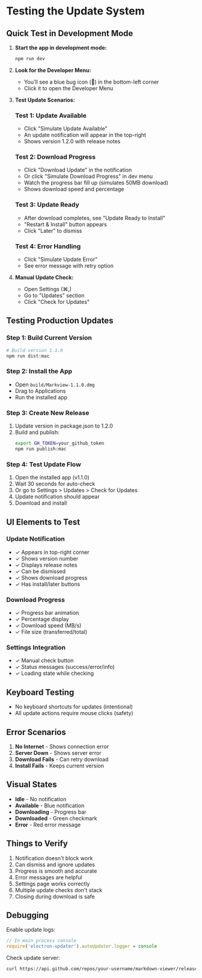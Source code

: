 # Testing the Update System

## Quick Test in Development Mode

1. **Start the app in development mode:**
   ```bash
   npm run dev
   ```

2. **Look for the Developer Menu:**
   - You'll see a blue bug icon (🐛) in the bottom-left corner
   - Click it to open the Developer Menu

3. **Test Update Scenarios:**

   ### Test 1: Update Available
   - Click "Simulate Update Available"
   - An update notification will appear in the top-right
   - Shows version 1.2.0 with release notes

   ### Test 2: Download Progress
   - Click "Download Update" in the notification
   - Or click "Simulate Download Progress" in dev menu
   - Watch the progress bar fill up (simulates 50MB download)
   - Shows download speed and percentage

   ### Test 3: Update Ready
   - After download completes, see "Update Ready to Install"
   - "Restart & Install" button appears
   - Click "Later" to dismiss

   ### Test 4: Error Handling
   - Click "Simulate Update Error"
   - See error message with retry option

4. **Manual Update Check:**
   - Open Settings (⌘,)
   - Go to "Updates" section
   - Click "Check for Updates"

## Testing Production Updates

### Step 1: Build Current Version
```bash
# Build version 1.1.0
npm run dist:mac
```

### Step 2: Install the App
- Open `build/Markview-1.1.0.dmg`
- Drag to Applications
- Run the installed app

### Step 3: Create New Release
1. Update version in package.json to 1.2.0
2. Build and publish:
   ```bash
   export GH_TOKEN=your_github_token
   npm run publish:mac
   ```

### Step 4: Test Update Flow
1. Open the installed app (v1.1.0)
2. Wait 30 seconds for auto-check
3. Or go to Settings > Updates > Check for Updates
4. Update notification should appear
5. Download and install

## UI Elements to Test

### Update Notification
- ✓ Appears in top-right corner
- ✓ Shows version number
- ✓ Displays release notes
- ✓ Can be dismissed
- ✓ Shows download progress
- ✓ Has install/later buttons

### Download Progress
- ✓ Progress bar animation
- ✓ Percentage display
- ✓ Download speed (MB/s)
- ✓ File size (transferred/total)

### Settings Integration
- ✓ Manual check button
- ✓ Status messages (success/error/info)
- ✓ Loading state while checking

## Keyboard Testing
- No keyboard shortcuts for updates (intentional)
- All update actions require mouse clicks (safety)

## Error Scenarios
1. **No Internet** - Shows connection error
2. **Server Down** - Shows server error
3. **Download Fails** - Can retry download
4. **Install Fails** - Keeps current version

## Visual States
- **Idle** - No notification
- **Available** - Blue notification
- **Downloading** - Progress bar
- **Downloaded** - Green checkmark
- **Error** - Red error message

## Things to Verify
1. Notification doesn't block work
2. Can dismiss and ignore updates
3. Progress is smooth and accurate
4. Error messages are helpful
5. Settings page works correctly
6. Multiple update checks don't stack
7. Closing during download is safe

## Debugging

Enable update logs:
```javascript
// In main process console
require('electron-updater').autoUpdater.logger = console
```

Check update server:
```bash
curl https://api.github.com/repos/your-username/markdown-viewer/releases/latest
```